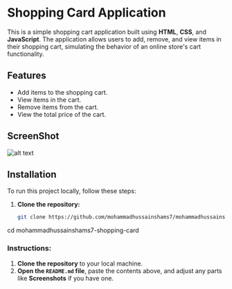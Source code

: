 # Shopping Card Application

This is a simple shopping cart application built using **HTML**, **CSS**, and **JavaScript**. The application allows users to add, remove, and view items in their shopping cart, simulating the behavior of an online store's cart functionality.

## Features

- Add items to the shopping cart.
- View items in the cart.
- Remove items from the cart.
- View the total price of the cart.
## ScreenShot
![alt text]([http://url/to/img.png](https://github.com/mohammadhussainshams7/shopping-card/blob/main/screencapture-127-0-0-1-5500-cart-html-2025-02-15-12_16_35.png))

## Installation

To run this project locally, follow these steps:

1. **Clone the repository:**
   ```bash
   git clone https://github.com/mohammadhussainshams7/mohammadhussainshams7-shopping-card.git
cd mohammadhussainshams7-shopping-card
### Instructions:
1. **Clone the repository** to your local machine.
2. **Open the `README.md` file**, paste the contents above, and adjust any parts like **Screenshots** if you have one.
